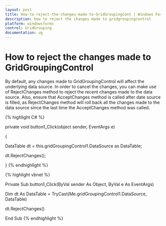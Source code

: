 ```yaml
---
layout: post
title: How-to-reject-the-changes-made-to-GridGroupingCont | Windows Forms | Syncfusion
description: how to reject the changes made to gridgroupingcontrol
platform: windowsforms
control: GridGrouping
documentation: ug
---
```


# How to reject the changes made to GridGroupingControl

By default, any changes made to GridGroupingControl will affect the underlying data source. In order to cancel the changes, you can make use of RejectChanges method to reject the recent changes made to the data source. Also, ensure that AcceptChanges method is called after date source is filled, as RejectChanges method will roll back all the changes made to the data source since the last time the AcceptChanges method was called.



{% highlight C# %}


private void button1_Click(object sender, EventArgs e) 

{ 

DataTable dt = this.gridGroupingControl1.DataSource as DataTable; 

dt.RejectChanges(); 

}
{% endhighlight %}




{% highlight vbnet %}

Private Sub button1_Click(ByVal sender As Object, ByVal e As EventArgs)

Dim dt As DataTable = TryCast(Me.gridGroupingControl1.DataSource, DataTable)

dt.RejectChanges()

End Sub
{% endhighlight %}



